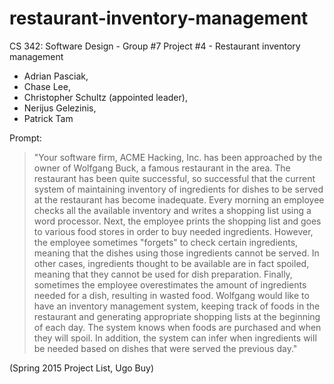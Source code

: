 # restaurant-inventory-management
CS 342: Software Design - Group #7 Project #4 - Restaurant inventory management


* Adrian Pasciak,
* Chase Lee,
* Christopher Schultz (appointed leader),
* Nerijus Gelezinis,
* Patrick Tam


Prompt:


> "Your software firm, ACME Hacking, Inc. has been approached by the owner of 
Wolfgang Buck, a famous restaurant in the area. The restaurant has been quite 
successful, so successful that the current system of maintaining inventory of 
ingredients for dishes to be served at the restaurant has become inadequate. 
Every morning an employee checks all the available inventory and writes a 
shopping list using a word processor. Next, the employee prints the shopping 
list and goes to various food stores in order to buy needed ingredients. 
However, the employee sometimes "forgets" to check certain ingredients, meaning
that the dishes using those ingredients cannot be served. In other cases, 
ingredients thought to be available are in fact spoiled, meaning that they 
cannot be used for dish preparation. Finally, sometimes the employee 
overestimates the amount of ingredients needed for a dish, resulting in wasted 
food. Wolfgang would like to have an inventory management system, keeping track
of foods in the restaurant and generating appropriate shopping lists at the 
beginning of each day. The system knows when foods are purchased and when they 
will spoil. In addition, the system can infer when ingredients will be needed 
based on dishes that were served the previous day." 

(Spring 2015 Project List, Ugo Buy)
